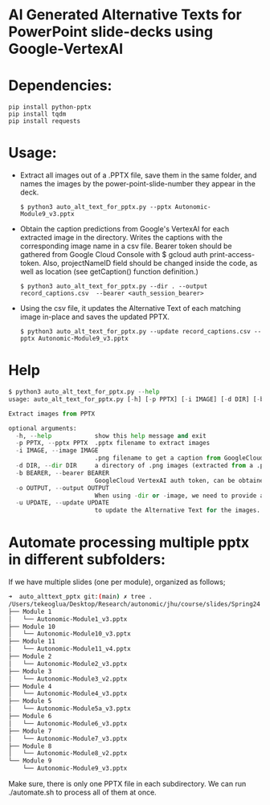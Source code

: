 # AI Generated Alternative Texts for PowerPoint slide-decks using Google-VertexAI


# Dependencies:
```
pip install python-pptx
pip install tqdm
pip install requests
```

# Usage:
- Extract all images out of a .PPTX file, save them in the same folder, and names the images by the power-point-slide-number they appear in the deck.

   ```$ python3 auto_alt_text_for_pptx.py --pptx Autonomic-Module9_v3.pptx```

- Obtain the caption predictions from Google's VertexAI for each extracted image in the directory. Writes the captions with the corresponding image name in a csv file. Bearer token should be gathered from Google Cloud Console with $ gcloud auth print-access-token. Also, projectNameID field should be changed inside the code, as well as location (see getCaption() function definition.)

   ```$ python3 auto_alt_text_for_pptx.py --dir . --output record_captions.csv  --bearer <auth_session_bearer>```

- Using the csv file, it updates the Alternative Text of each matching image in-place and saves the updated PPTX.

   ```$ python3 auto_alt_text_for_pptx.py --update record_captions.csv --pptx Autonomic-Module9_v3.pptx```

# Help

```python
$ python3 auto_alt_text_for_pptx.py --help
usage: auto_alt_text_for_pptx.py [-h] [-p PPTX] [-i IMAGE] [-d DIR] [-b BEARER] [-o OUTPUT] [-u UPDATE]

Extract images from PPTX

optional arguments:
  -h, --help            show this help message and exit
  -p PPTX, --pptx PPTX  .pptx filename to extract images
  -i IMAGE, --image IMAGE
                        .png filename to get a caption from GoogleCloudVertex
  -d DIR, --dir DIR     a directory of .png images (extracted from a .pptx file) to get the caption for.
  -b BEARER, --bearer BEARER
                        GoogleCloud VertexAI auth token, can be obtained by running `$ gcloud auth print-access-token` on the cloudshell
  -o OUTPUT, --output OUTPUT
                        When using -dir or -image, we need to provide an output file to write the caption responses from GoogleCloud
  -u UPDATE, --update UPDATE
                        to update the Alternative Text for the images. Need to provide a csv file generated with --output in a prev run from --dir or --image
```

# Automate processing multiple pptx in different subfolders:

If we have multiple slides (one per module), organized as follows;
```bash
➜  auto_alttext_pptx git:(main) ✗ tree .
/Users/tekeoglua/Desktop/Research/autonomic/jhu/course/slides/Spring24
├── Module 1
│   └── Autonomic-Module1_v3.pptx
├── Module 10
│   └── Autonomic-Module10_v3.pptx
├── Module 11
│   └── Autonomic-Module11_v4.pptx
├── Module 2
│   └── Autonomic-Module2_v3.pptx
├── Module 3
│   └── Autonomic-Module3_v2.pptx
├── Module 4
│   └── Autonomic-Module4_v3.pptx
├── Module 5
│   └── Autonomic-Module5a_v3.pptx
├── Module 6
│   └── Autonomic-Module6_v3.pptx
├── Module 7
│   └── Autonomic-Module7_v3.pptx
├── Module 8
│   └── Autonomic-Module8_v2.pptx
└── Module 9
    └── Autonomic-Module9_v3.pptx

```

Make sure, there is only one PPTX file in each subdirectory.
We can run ./automate.sh to process all of them at once.
